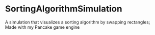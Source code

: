# SortingAlgorithmSimulation
A simulation that visualizes a sorting algorithm by swapping rectangles; 
Made with my Pancake game engine
